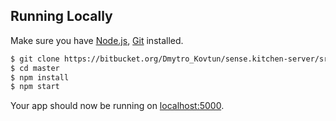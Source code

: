 ## Running Locally

Make sure you have [Node.js](http://nodejs.org/), [Git](https://git-scm.com/book/en/v2/Getting-Started-Installing-Git) installed.

```sh
$ git clone https://bitbucket.org/Dmytro_Kovtun/sense.kitchen-server/src/master/ # or clone your own fork
$ cd master
$ npm install
$ npm start
```
Your app should now be running on [localhost:5000](http://localhost:5000/).